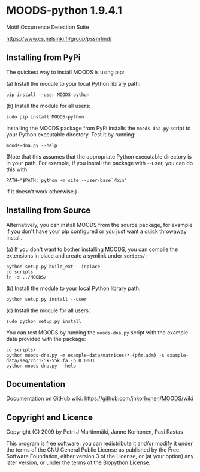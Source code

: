 MOODS-python 1.9.4.1
====================

Motif Occurrence Detection Suite

https://www.cs.helsinki.fi/group/pssmfind/


Installing from PyPi
--------------------

The quickest way to install MOODS is using pip:

(a) Install the module to your local Python library path:

    pip install --user MOODS-python

(b) Install the module for all users:

    sudo pip install MOODS-python

Installing the MOODS package from PyPi installs the `moods-dna.py` script to
your Python executable directory. Test it by running:

    moods-dna.py --help

(Note that this assumes that the appropriate Python executable directory is in
your path. For example, if you install the package with --user, you can do this
with

    PATH="$PATH:`python -m site --user-base`/bin"

if it doesn't work otherwise.)


Installing from Source
----------------------

Alternatively, you can install MOODS from the source package, for example if you
don't have your pip configured or you just want a quick throwaway install.

(a) If you don't want to bother installing MOODS, you can compile the extensions
    in place and create a symlink under `scripts/`:

    python setup.py build_ext --inplace
    cd scripts
    ln -s ../MOODS/

(b) Install the module to your local Python library path:

    python setup.py install --user

(c) Install the module for all users:

    sudo python setup.py install

You can test MOODS by running the `moods-dna.py` script with
the example data provided with the package:

    cd scripts/
    python moods-dna.py -m example-data/matrices/*.{pfm,adm} -s example-data/seq/chr1-5k-55k.fa -p 0.0001
    python moods-dna.py --help


Documentation
-------------

Documentation on GitHub wiki: https://github.com/jhkorhonen/MOODS/wiki


Copyright and Licence
---------------------

Copyright (C) 2009 by Petri J Martinmäki, Janne Korhonen, Pasi Rastas

This program is free software: you can redistribute it and/or modify
it under the terms of the GNU General Public License as published by
the Free Software Foundation, either version 3 of the License, or
(at your option) any later version, or under the terms of the Biopython
License.
